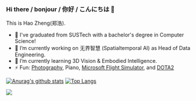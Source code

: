 ### Hi there / bonjour / 你好 / こんにちは 👋

This is Hao Zheng(郑浩).

- 🏫 I've graduated from SUSTech with a bachelor's degree in Computer Science!
- 🔭 I’m currently working on 无界智慧 (Spatialtemporal AI) as Head of Data Engineering. 
- 🌱 I’m currently learning 3D Vision & Embodied Intelligence.
- ⚡ Fun: [Photography](https://pluuus.cn), Piano, [Microsoft Flight Simulator](https://www.xbox.com/en-US/games/microsoft-flight-simulator), and [DOTA2](www.dota2.com)

[![Anurag's github stats](https://github-readme-stats.vercel.app/api?username=zh-plus&show_icons=true&theme=vue&hide=issues)](https://github.com/anuraghazra/github-readme-stats)
[![Top Langs](https://github-readme-stats.vercel.app/api/top-langs/?username=zh-plus&layout=compact)](https://github.com/anuraghazra/github-readme-stats)

![](https://komarev.com/ghpvc/?username=zh-plus&color=green)
